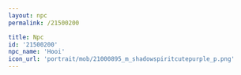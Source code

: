 ```yaml
---
layout: npc
permalink: /21500200

title: Npc
id: '21500200'
npc_name: 'Hooi'
icon_url: 'portrait/mob/21000895_m_shadowspiritcutepurple_p.png'
---
```

